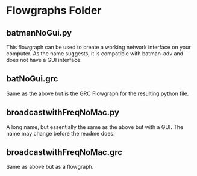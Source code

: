 # Flowgraphs Folder

## batmanNoGui.py

This flowgraph can be used to create a working network interface on your computer. As the name suggests, it is compatible with batman-adv and does not have a GUI interface. 

## batNoGui.grc

Same as the above but is the GRC Flowgraph for the resulting python file.

## broadcastwithFreqNoMac.py

A long name, but essentially the same as the above but with a GUI. The name may change before the readme does. 

## broadcastwithFreqNoMac.grc

Same as above but as a flowgraph.

